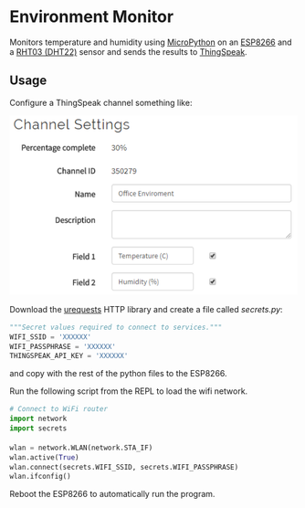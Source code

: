 # Environment Monitor

Monitors temperature and humidity using [MicroPython](http://micropython.org/)
on an [ESP8266](https://en.wikipedia.org/wiki/ESP8266) and a  [RHT03 (DHT22)](https://cdn.sparkfun.com/datasheets/Sensors/Weather/RHT03.pdf)
sensor and sends the results to [ThingSpeak](https://thingspeak.com).

## Usage

Configure a ThingSpeak channel something like:

![ThingSpeak channel](https://github.com/chrisb2/environment/raw/master/thingspeak-channel-settings.png "ThingSpeak Channel Settings")

Download the [urequests](https://raw.githubusercontent.com/micropython/micropython-lib/master/urequests/urequests.py) HTTP library and create a file called _secrets.py_:
```python
"""Secret values required to connect to services."""
WIFI_SSID = 'XXXXXX'
WIFI_PASSPHRASE = 'XXXXXX'
THINGSPEAK_API_KEY = 'XXXXXX'
```
and copy with the rest of the python files to the ESP8266.

Run the following script from the REPL to load the wifi network.
```python
# Connect to WiFi router
import network
import secrets

wlan = network.WLAN(network.STA_IF)
wlan.active(True)
wlan.connect(secrets.WIFI_SSID, secrets.WIFI_PASSPHRASE)
wlan.ifconfig()
```
Reboot the ESP8266 to automatically run the program.
